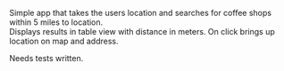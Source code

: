 Simple app that takes the users location and searches for coffee shops within 5 miles to location.  
Displays results in table view with distance in meters.  On click brings up location on map and address.

Needs tests written.